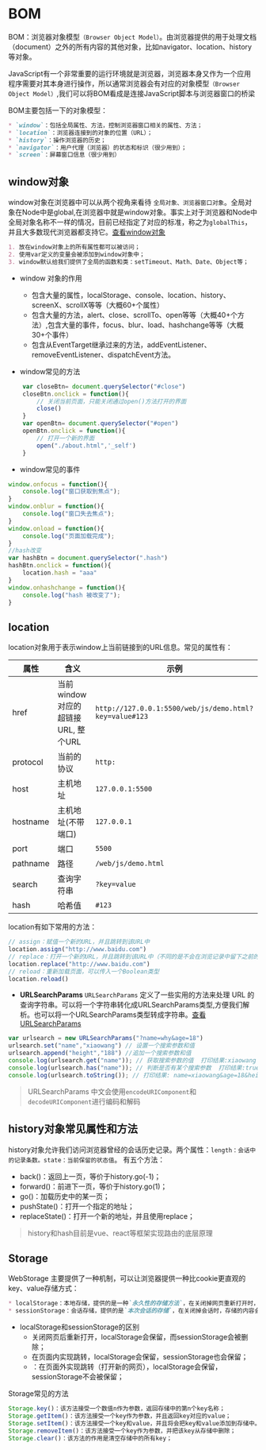 # BOM
BOM：浏览器对象模型`（Browser Object Model）`。由浏览器提供的用于处理文档（document）之外的所有内容的其他对象，比如navigator、location、history等对象。

JavaScript有一个非常重要的运行环境就是浏览器，浏览器本身又作为一个应用程序需要对其本身进行操作，所以通常浏览器会有对应的对象模型`（Browser Object Model）`,我们可以将BOM看成是连接JavaScript脚本与浏览器窗口的桥梁

BOM主要包括一下的对象模型：
```markdown
* `window`：包括全局属性、方法，控制浏览器窗口相关的属性、方法；
* `location`：浏览器连接到的对象的位置（URL）；
* `history`：操作浏览器的历史；
* `navigator`：用户代理（浏览器）的状态和标识（很少用到）；
* `screen`：屏幕窗口信息（很少用到）
```
## window对象
window对象在浏览器中可以从两个视角来看待 `全局对象、浏览器窗口对象`。全局对象在Node中是global,在浏览器中就是window对象。事实上对于浏览器和Node中全局对象名称不一样的情况，目前已经指定了对应的标准，称之为`globalThis`，并且大多数现代浏览器都支持它。[查看window对象](https://developer.mozilla.org/zh-CN/docs/Web/API/Window)
```markdown
1. 放在window对象上的所有属性都可以被访问；
2. 使用var定义的变量会被添加到window对象中；
3. window默认给我们提供了全局的函数和类：setTimeout、Math、Date、Object等；
```

* window 对象的作用
  *  包含大量的属性，localStorage、console、location、history、screenX、scrollX等等（大概60+个属性）
  *  包含大量的方法，alert、close、scrollTo、open等等（大概40+个方法）,包含大量的事件，focus、blur、load、hashchange等等（大概30+个事件）
  *  包含从EventTarget继承过来的方法，addEventListener、removeEventListener、dispatchEvent方法。

* window常见的方法
```javascript
    var closeBtn= document.querySelector("#close")
    closeBtn.onclick = function(){
        // 关闭当前页面，只能关闭通过open()方法打开的界面
        close()
    }
    var openBtn= document.querySelector("#open")
    openBtn.onclick = function(){
        // 打开一个新的界面
        open("./about.html",'_self')
    }
```

* window常见的事件
```javascript
window.onfocus = function(){
    console.log("窗口获取到焦点");
}
window.onblur = function(){
    console.log("窗口失去焦点");
}
window.onload = function(){
    console.log("页面加载完成");
}
//hash改变
var hashBtn = document.querySelector(".hash")
hashBtn.onclick = function(){
    location.hash = "aaa"
}
window.onhashchange = function(){
    console.log("hash 被改变了");
}
```

## location
location对象用于表示window上当前链接到的URL信息。常见的属性有：

属性 | 含义 | 示例
------- | ------- | -------
href | 当前window对应的超链接URL, 整个URL | `http://127.0.0.1:5500/web/js/demo.html?key=value#123`
protocol | 当前的协议 | `http:`
host | 主机地址 | `127.0.0.1:5500`
hostname | 主机地址(不带端口) | `127.0.0.1`
port | 端口 | `5500`
pathname | 路径 | `/web/js/demo.html`
search | 查询字符串 | `?key=value`
hash | 哈希值 | `#123`


location有如下常用的方法：
```javascript
// assign：赋值一个新的URL，并且跳转到该URL中
location.assign("http://www.baidu.com")
// replace：打开一个新的URL，并且跳转到该URL中（不同的是不会在浏览记录中留下之前的记录）
location.replace("http://www.baidu.com")
// reload：重新加载页面，可以传入一个Boolean类型
location.reload()
```

*  **URLSearchParams**
`URLSearchParams` 定义了一些实用的方法来处理 URL 的查询字符串。可以将一个字符串转化成URLSearchParams类型,方便我们解析。也可以将一个URLSearchParams类型转成字符串。[查看URLSearchParams](https://developer.mozilla.org/zh-CN/docs/Web/API/URLSearchParams)
```javascript
var urlsearch = new URLSearchParams("?name=why&age=18")
urlsearch.set("name","xiaowang") // 设置一个搜索参数和值 
urlsearch.append("height","188") //追加一个搜索参数和值
console.log(urlsearch.get("name")); // 获取搜索参数的值  打印结果:xiaowang
console.log(urlsearch.has("name")); // 判断是否有某个搜索参数  打印结果:true
console.log(urlsearch.toString()); // 打印结果: name=xiaowang&age=18&height=188
```

> URLSearchParams 中文会使用`encodeURIComponent`和`decodeURIComponent`进行编码和解码

## history对象常见属性和方法
history对象允许我们访问浏览器曾经的会话历史记录。两个属性：`length：会话中的记录条数。state：当前保留的状态值`。
有五个方法：
* back()：返回上一页，等价于history.go(-1)；
* forward()：前进下一页，等价于history.go(1)；
* go()：加载历史中的某一页；
* pushState()：打开一个指定的地址；
* replaceState()：打开一个新的地址，并且使用replace；

> history和hash目前是vue、react等框架实现路由的底层原理

## Storage
WebStorage 主要提供了一种机制，可以让浏览器提供一种比cookie更直观的key、value存储方式：
```markdown
* localStorage：本地存储，提供的是一种`永久性的存储方法`，在关闭掉网页重新打开时，存储的内容依然保留；
* sessionStorage：会话存储，提供的是`本次会话的存储`，在关闭掉会话时，存储的内容会被清除；
```
* localStorage和sessionStorage的区别
  * 关闭网页后重新打开，localStorage会保留，而sessionStorage会被删除；
  * 在页面内实现跳转，localStorage会保留，sessionStorage也会保留；
  * ：在页面外实现跳转（打开新的网页），localStorage会保留，sessionStorage不会被保留；

Storage常见的方法
```javascript
Storage.key()：该方法接受一个数值n作为参数，返回存储中的第n个key名称；
Storage.getItem()：该方法接受一个key作为参数，并且返回key对应的value；
Storage.setItem()：该方法接受一个key和value，并且将会把key和value添加到存储中。如果key有存储，则更新其对应的值；
Storage.removeItem()：该方法接受一个key作为参数，并把该key从存储中删除；
Storage.clear()：该方法的作用是清空存储中的所有key；
```